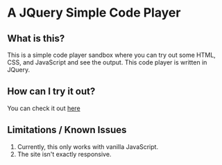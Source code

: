 # A JQuery Simple Code Player

## What is this?

This is a simple code player sandbox where you can try out some HTML, CSS, and JavaScript and see the output. This code player is written in JQuery.

## How can I try it out?

You can check it out [here](http://www.saarimzaman.com/jquery-code-player/)

## Limitations / Known Issues

1. Currently, this only works with vanilla JavaScript. 
2. The site isn't exactly responsive.
